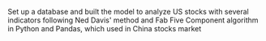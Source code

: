 Set up a database and built the model to analyze US stocks with several indicators following Ned Davis' method and Fab Five Component algorithm in Python and Pandas, which used in China stocks market

